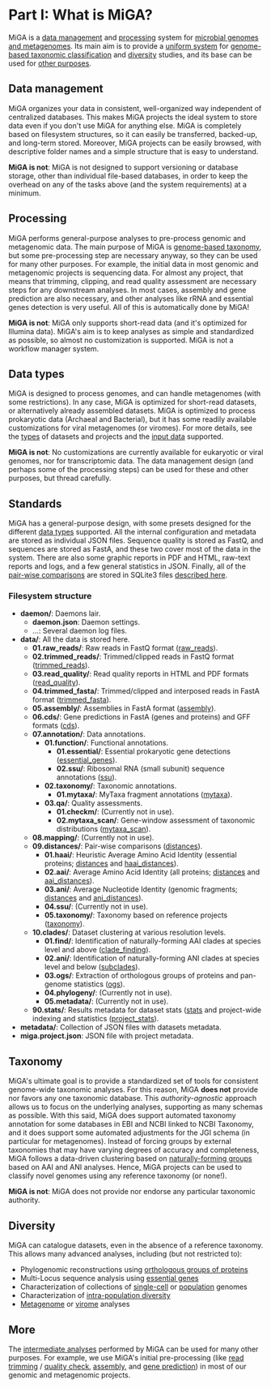 # Part I: What is MiGA?

MiGA is a [data management](#data-management) and [processing](#processing)
system for [microbial genomes and metagenomes](#data-types). Its main aim is
to provide a [uniform system](#standards) for
[genome-based taxonomic classification](#taxonomy) and [diversity](#diversity)
studies, and its base can be used for [other purposes](#more).

## Data management

MiGA organizes your data in consistent, well-organized way independent of
centralized databases. This makes MiGA projects the ideal system to store data
even if you don't use MiGA for anything else. MiGA is completely based on
filesystem structures, so it can easily be transferred, backed-up, and long-term
stored. Moreover, MiGA projects can be easily browsed, with descriptive folder
names and a simple structure that is easy to understand.

**MiGA is not**: MiGA is not designed to support versioning or database storage,
other than individual file-based databases, in order to keep the overhead on
any of the tasks above (and the system requirements) at a minimum.

## Processing

MiGA performs general-purpose analyses to pre-process genomic and metagenomic
data. The main purpose of MiGA is [genome-based taxonomy](#taxonomy), but some
pre-processing step are necessary anyway, so they can be used for many other
purposes. For example, the initial data in most genomic and metagenomic projects
is sequencing data. For almost any project, that means that trimming, clipping,
and read quality assessment are necessary steps for any downstream analyses.
In most cases, assembly and gene prediction are also necessary, and other
analyses like rRNA and essential genes detection is very useful. All of this is
automatically done by MiGA!

**MiGA is not**: MiGA only supports short-read data (and it's optimized for
Illumina data). MiGA's aim is to keep analyses as simple and standardized as
possible, so almost no customization is supported. MiGA is not a workflow
manager system.

## Data types

MiGA is designed to process genomes, and can handle metagenomes (with some
restrictions). In any case, MiGA is optimized for short-read datasets, or
alternatively already assembled datasets. MiGA is optimized to process
prokaryotic data (Archaeal and Bacterial), but it has some readily available
customizations for viral metagenomes (or viromes). For more details, see the
[types](part2/types.md) of datasets and projects and the
[input data](part2/input.md) supported.

**MiGA is not**: No customizations are currently available for eukaryotic
or viral genomes, nor for transcriptomic data. The data management design
(and perhaps some of the processing steps) can be used for these and other
purposes, but thread carefully.

## Standards

MiGA has a general-purpose design, with some presets designed for the different
[data types](part2/types.md) supported. All the internal configuration and
metadata are stored as individual JSON files. Sequence quality is stored as
FastQ, and sequences are stored as FastA, and these two cover most of the data
in the system. There are also some graphic reports in PDF and HTML, raw-text
reports and logs, and a few general statistics in JSON. Finally, all of the
[pair-wise comparisons](part2/distances.md) are stored in SQLite3 files
[described here](part2/distances.md#sqlite3-schema).

### Filesystem structure

+ **daemon/**: Daemons lair.
  + **daemon.json**: Daemon settings.
  + ...: Several daemon log files.
+ **data/**: All the data is stored here.
  + **01.raw_reads/**: Raw reads in FastQ format
    ([raw_reads](part5/workflow.md#raw-reads)).
  + **02.trimmed_reads/**: Trimmed/clipped reads in FastQ format
    ([trimmed_reads](part5/workflow.md#trimmed-reads)).
  + **03.read_quality/**: Read quality reports in HTML and PDF formats
    ([read_quality](part5/workflow.md#read-quality)).
  + **04.trimmed_fasta/**: Trimmed/clipped and interposed reads in FastA format
    ([trimmed_fasta](part5/workflow.md#trimmed-fasta)).
  + **05.assembly/**: Assemblies in FastA format
    ([assembly](part5/workflow.md#assembly)).
  + **06.cds/**: Gene predictions in FastA (genes and proteins) and GFF formats
    ([cds](part5/workflow.md#cds)).
  + **07.annotation/**: Data annotations.
    + **01.function/**: Functional annotations.
      + **01.essential/**: Essential prokaryotic gene detections
        ([essential_genes](part5/workflow.md#essential-genes)).
      + **02.ssu/**: Ribosomal RNA (small subunit) sequence annotations
        ([ssu](part5/workflow.md#ssu)).
    + **02.taxonomy/**: Taxonomic annotations.
      + **01.mytaxa/**: MyTaxa fragment annotations
        ([mytaxa](part5/workflow.md#mytaxa)).
    + **03.qa/**: Quality assessments.
      + **01.checkm/**: (Currently not in use).
      + **02.mytaxa_scan/**: Gene-window assessment of taxonomic distributions
        ([mytaxa_scan](part5/workflow.md#mytaxa-scan)).
  + **08.mapping/**: (Currently not in use).
  + **09.distances/**: Pair-wise comparisons
    ([distances](part5/workflow.md#distances)).
    + **01.haai/**: Heuristic Average Amino Acid Identity (essential proteins;
      [distances](part5/workflow.md#distances) and
      [haai_distances](part5/workflow.md#haai-distances)).
    + **02.aai/**: Average Amino Acid Identity (all proteins;
      [distances](part5/workflow.md#distances) and
      [aai_distances](part5/workflow.md#aai-distances)).
    + **03.ani/**: Average Nucleotide Identity (genomic fragments;
      [distances](part5/workflow.md#distances) and
      [ani_distances](part5/workflow.md#ani-distances)).
    + **04.ssu/**: (Currently not in use).
    + **05.taxonomy/**: Taxonomy based on reference projects
      ([taxonomy](part5/workflow.md#taxonomy)).
  + **10.clades/**: Dataset clustering at various resolution levels.
    + **01.find/**: Identification of naturally-forming AAI clades at species
      level and above ([clade_finding](part5/workflow.md#clade-finding)).
    + **02.ani/**: Identification of naturally-forming ANI clades at species
      level and below ([subclades](part5/workflow.md#subclades)).
    + **03.ogs/**: Extraction of orthologous groups of proteins and pan-genome
      statistics ([ogs](part5/workflow.md#ogs)).
    + **04.phylogeny/**: (Currently not in use).
    + **05.metadata/**: (Currently not in use).
  + **90.stats/**: Results metadata for dataset stats
    ([stats](part5/workflow.md#stats) and project-wide indexing and statistics
    ([project_stats](part5/workflow.md#project-stats)).
+ **metadata/**: Collection of JSON files with datasets metadata.
+ **miga.project.json**: JSON file with project metadata.

## Taxonomy

MiGA's ultimate goal is to provide a standardized set of tools for consistent
genome-wide taxonomic analyses. For this reason, MiGA **does not** provide nor
favors any one taxonomic database. This *authority-agnostic* approach allows us
to focus on the underlying analyses, supporting as many schemas as possible.
With this said, MiGA does support automated taxonomy annotation for some
databases in EBI and NCBI linked to NCBI Taxonomy, and it does support some
automated adjustments for the JGI schema (in particular for metagenomes).
Instead of forcing groups by external taxonomies that may have varying degrees
of accuracy and completeness, MiGA follows a data-driven clustering based on
[naturally-forming groups](part2/clustering.md) based on AAI and ANI analyses.
Hence, MiGA projects can be used to classify novel genomes using any reference
taxonomy (or none!).

**MiGA is not**: MiGA does not provide nor endorse any particular taxonomic
authority.

## Diversity

MiGA can catalogue datasets, even in the absence of a reference taxonomy.
This allows many advanced analyses, including (but not restricted to):

* Phylogenomic reconstructions using
  [orthologous groups of proteins](part5/workflow.md#ogs)
* Multi-Locus sequence analysis using
  [essential genes](part5/workflow.md#essential-genes)
* Characterization of collections of
  [single-cell](part2/types.md#single-cell-genome) or
  [population](part2/types.md#population-genome) genomes
* Characterization of
  [intra-population diversity](part2/clustering.md#ani-clades)
* [Metagenome](part2/types.md#metagenome) or [virome](part2/types.md#virome)
  analyses

## More

The [intermediate analyses](part5/workflow.md) performed by MiGA can be used
for many other purposes. For example, we use MiGA's initial pre-processing (like
[read trimming](part5/workflow.md#trimmed-reads) /
[quality check](part5/workflow.md#read-quality),
[assembly](part5/workflow.md#assembly), and
[gene prediction](part5/workflow.md#cds)) in most of our genomic and
metagenomic projects.

